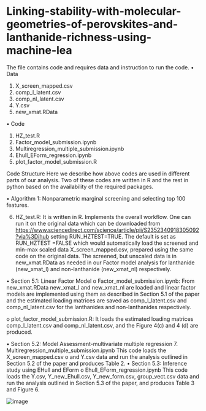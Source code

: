 # Linking-stability-with-molecular-geometries-of-perovskites-and-lanthanide-richness-using-machine-lea
The file contains code and requires data and instruction to run the code. 
•	Data
1.	X_screen_mapped.csv
2.	comp_l_latent.csv
3.	comp_nl_latent.csv
4.	Y.csv
5.	new_xmat.RData

•	Code

1.	HZ_test.R
2.	Factor_model_submission.ipynb
3.	Multiregression_multiple_submission.ipynb
4.	Ehull_EForm_regression.ipynb
5.	plot_factor_model_submission.R


Code Structure
Here we describe how above codes are used in different parts of our analysis. Two of these codes are written in R and the rest in python based on the availability of the required packages.

•	Algorithm 1:  Nonparametric marginal screening and selecting top 100 features. 

6.	HZ_test.R: It is written in R. Implements the overall workflow. One can run it on the original data which can be downloaded from https://www.sciencedirect.com/science/article/pii/S2352340918305092?via%3Dihub setting RUN_HZTEST=TRUE. The default is set as RUN_HZTEST =FALSE which would automatically load the screened and min-max scaled data X_screen_mapped.csv, prepared using the same code on the original data. The screened, but unscaled data is in new_xmat.RData as needed in our Factor model analysis for lanthanide (new_xmat_l) and non-lanthanide (new_xmat_nl) respectively. 

•	Section 5.1: Linear Factor Model
o	Factor_model_submission.ipynb: From new_xmat.RData  new_xmat_l and new_xmat_nl are loaded and linear factor models are implemented using them as described in Section 5.1 of the paper and the estimated loading matrices are saved as comp_l_latent.csv and comp_nl_latent.csv for the lanthanides and non-lanthanides respectively.

o	plot_factor_model_submission.R: It loads the estimated loading matrices comp_l_latent.csv and comp_nl_latent.csv, and the Figure 4(c) and 4 (d) are produced.

•	Section 5.2: Model Assessment-multivariate multiple regression
7.	Multiregression_multiple_submission.ipynb This code loads the X_screen_mapped.csv
o	  and Y.csv data and run the analysis outlined in Section 5.2 of the paper and produces Table 2.
•	Section 5.3: Inference study using EHull and EForm
o	Ehull_EForm_regression.ipynb This code loads the Y.csv, Y_new_Ehull.csv, Y_new_form.csv, group_vect.csv data and run the analysis outlined in Section 5.3 of the paper, and produces Table 3 and Figure 6. 

 	





![image](https://user-images.githubusercontent.com/66028426/232378479-809ca85b-9f3d-4bb8-a72a-eb182e9d856c.png)
